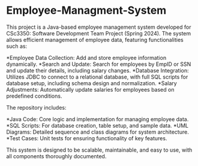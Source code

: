 # Employee-Managment-System
This project is a Java-based employee management system developed for CSc3350: Software Development Team Project (Spring 2024). The system allows efficient management of employee data, featuring functionalities such as:

*Employee Data Collection: Add and store employee information dynamically.
*Search and Update: Search for employees by EmpID or SSN and update their details, including salary changes.
*Database Integration: Utilizes JDBC to connect to a relational database, with full SQL scripts for database setup, including schema design and normalization.
*Salary Adjustments: Automatically update salaries for employees based on predefined conditions.

The repository includes:

*Java Code: Core logic and implementation for managing employee data.
*SQL Scripts: For database creation, table setup, and sample data.
*UML Diagrams: Detailed sequence and class diagrams for system architecture.
*Test Cases: Unit tests for ensuring functionality of key features.

This system is designed to be scalable, maintainable, and easy to use, with all components thoroughly documented.
